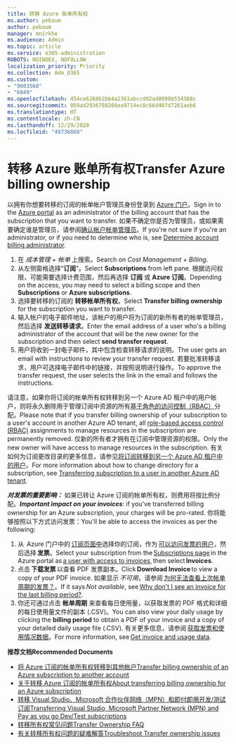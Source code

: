 ```yaml
---
title: 转移 Azure 账单所有权
ms.author: pebaum
author: pebaum
manager: mnirkhe
ms.audience: Admin
ms.topic: article
ms.service: o365-administration
ROBOTS: NOINDEX, NOFOLLOW
localization_priority: Priority
ms.collection: Adm_O365
ms.custom:
- "9003560"
- "6849"
ms.openlocfilehash: 454ce626862bb4a2361abccd92ad0099b534388c
ms.sourcegitcommit: 059ad2936788266ea9714ec8c66d407d7261aeb6
ms.translationtype: HT
ms.contentlocale: zh-CN
ms.lasthandoff: 12/29/2020
ms.locfileid: "49736868"
---
```

# <a name="transfer-azure-billing-ownership"></a><span data-ttu-id="df5c0-102">转移 Azure 账单所有权</span><span class="sxs-lookup"><span data-stu-id="df5c0-102">Transfer Azure billing ownership</span></span>

<span data-ttu-id="df5c0-103">以拥有你想要转移的订阅的帐单帐户管理员身份登录到 [Azure 门户](https://portal.azure.com/)。</span><span class="sxs-lookup"><span data-stu-id="df5c0-103">Sign in to the [Azure portal](https://portal.azure.com/) as an administrator of the billing account that has the subscription that you want to transfer.</span></span> <span data-ttu-id="df5c0-104">如果不确定你是否为管理员，或如果需要确定谁是管理员，请参阅[确认帐户帐单管理员](https://docs.microsoft.com/azure/cost-management-billing/understand/subscription-transfer#whoisaa)。</span><span class="sxs-lookup"><span data-stu-id="df5c0-104">If you're not sure if you're an administrator, or if you need to determine who is, see [Determine account billing administrator](https://docs.microsoft.com/azure/cost-management-billing/understand/subscription-transfer#whoisaa).</span></span>

1. <span data-ttu-id="df5c0-105">在 _成本管理 + 帐单_ 上搜索。</span><span class="sxs-lookup"><span data-stu-id="df5c0-105">Search on _Cost Management + Billing_.</span></span>
1. <span data-ttu-id="df5c0-106">从左侧窗格选择“**订阅**”。</span><span class="sxs-lookup"><span data-stu-id="df5c0-106">Select **Subscriptions** from left pane.</span></span> <span data-ttu-id="df5c0-107">根据访问权限，可能需要选择计费范围，然后再选择 **订阅** 或 **Azure 订阅**。</span><span class="sxs-lookup"><span data-stu-id="df5c0-107">Depending on the access, you may need to select a billing scope and then **Subscriptions** or **Azure subscriptions**.</span></span>
1. <span data-ttu-id="df5c0-108">选择要转移的订阅的 **转移帐单所有权**。</span><span class="sxs-lookup"><span data-stu-id="df5c0-108">Select **Transfer billing ownership** for the subscription you want to transfer.</span></span>
1. <span data-ttu-id="df5c0-109">输入帐户的电子邮件地址，该帐户的用户将为订阅的新所有者的帐单管理员，然后选择 **发送转移请求**。</span><span class="sxs-lookup"><span data-stu-id="df5c0-109">Enter the email address of a user who's a billing administrator of the account that will be the new owner for the subscription and then select **send transfer request**.</span></span>
1. <span data-ttu-id="df5c0-110">用户将收到一封电子邮件，其中包含检查转移请求的说明。</span><span class="sxs-lookup"><span data-stu-id="df5c0-110">The user gets an email with instructions to review your transfer request.</span></span> <span data-ttu-id="df5c0-111">若要批准转移请求，用户可选择电子邮件中的链接，并按照说明进行操作。</span><span class="sxs-lookup"><span data-stu-id="df5c0-111">To approve the transfer request, the user selects the link in the email and follows the instructions.</span></span>

<span data-ttu-id="df5c0-112">请注意，如果你将订阅的帐单所有权转移到另一个 Azure AD 租户中的用户帐户，则将永久删除用于管理订阅中资源的所有[基于角色的访问控制（RBAC）](https://docs.microsoft.com/azure/role-based-access-control/overview?WT.mc_id=Portal-Microsoft_Azure_Support)分配。</span><span class="sxs-lookup"><span data-stu-id="df5c0-112">Please note that if you transfer billing ownership of your subscription to a user's account in another Azure AD tenant, all [role-based access control (RBAC)](https://docs.microsoft.com/azure/role-based-access-control/overview?WT.mc_id=Portal-Microsoft_Azure_Support) assignments to manage resources in the subscription are permanently removed.</span></span> <span data-ttu-id="df5c0-113">仅新的所有者才拥有在订阅中管理资源的权限。</span><span class="sxs-lookup"><span data-stu-id="df5c0-113">Only the new owner will have access to manage resources in the subscription.</span></span> <span data-ttu-id="df5c0-114">有关如何为订阅更改目录的更多信息，请参见[将订阅转移到另一个 Azure AD 租户中的用户](https://docs.microsoft.com/azure/active-directory/managed-identities-azure-resources/known-issues?WT.mc_id=Portal-Microsoft_Azure_Support)。</span><span class="sxs-lookup"><span data-stu-id="df5c0-114">For more information about how to change directory for a subscription, see [Transferring subscription to a user in another Azure AD tenant](https://docs.microsoft.com/azure/active-directory/managed-identities-azure-resources/known-issues?WT.mc_id=Portal-Microsoft_Azure_Support).</span></span>

<span data-ttu-id="df5c0-115">_**对发票的重要影响：**_ 如果已转让 Azure 订阅的帐单所有权，则费用将按比例分配。</span><span class="sxs-lookup"><span data-stu-id="df5c0-115">_**Important impact on your invoices**_: if you've transferred billing ownership for an Azure subscription, your charges will be pro-rated.</span></span> <span data-ttu-id="df5c0-116">你将能够按照以下方式访问发票：</span><span class="sxs-lookup"><span data-stu-id="df5c0-116">You'll be able to access the invoices as per the following:</span></span>  

1. <span data-ttu-id="df5c0-117">从  Azure 门户中的 [订阅页面中](https://portal.azure.com/#blade/Microsoft_Azure_Billing/SubscriptionsBlade)选择你的订阅，作为 [可以访问发票的用户](https://docs.microsoft.com/azure/cost-management-billing/manage/manage-billing-access?WT.mc_id=Portal-Microsoft_Azure_Support)，然后选择 **发票**。</span><span class="sxs-lookup"><span data-stu-id="df5c0-117">Select your subscription from the [Subscriptions page](https://portal.azure.com/#blade/Microsoft_Azure_Billing/SubscriptionsBlade) in the Azure portal as [a user with access to invoices](https://docs.microsoft.com/azure/cost-management-billing/manage/manage-billing-access?WT.mc_id=Portal-Microsoft_Azure_Support), then select **Invoices**.</span></span>
1. <span data-ttu-id="df5c0-118">点击 **下载发票** 以查看 PDF 发票副本。</span><span class="sxs-lookup"><span data-stu-id="df5c0-118">Click **Download Invoice** to view a copy of your PDF invoice.</span></span> <span data-ttu-id="df5c0-119">如果显示 _不可用_，请参阅 [为何无法查看上次帐单周期的发票？](https://docs.microsoft.com/azure/cost-management-billing/manage/download-azure-invoice-daily-usage-date?WT.mc_id=Portal-Microsoft_Azure_Support#noinvoice)。</span><span class="sxs-lookup"><span data-stu-id="df5c0-119">If it says _Not available_, see [Why don't I see an invoice for the last billing period?](https://docs.microsoft.com/azure/cost-management-billing/manage/download-azure-invoice-daily-usage-date?WT.mc_id=Portal-Microsoft_Azure_Support#noinvoice).</span></span>
1. <span data-ttu-id="df5c0-120">你还可通过点击 **帐单周期** 来查看每日使用量，以获取发票的 PDF 格式和详细的每日使用量文件的副本 (.CSV)。</span><span class="sxs-lookup"><span data-stu-id="df5c0-120">You can also view your daily usage by clicking the **billing period** to obtain a PDF of your invoice and a copy of your detailed daily usage file (.CSV).</span></span> <span data-ttu-id="df5c0-121">有关更多信息，请参阅 [获取发票和使用情况数据](https://docs.microsoft.com/azure/cost-management-billing/manage/download-azure-invoice-daily-usage-date?WT.mc_id=Portal-Microsoft_Azure_Support)。</span><span class="sxs-lookup"><span data-stu-id="df5c0-121">For more information, see [Get invoice and usage data](https://docs.microsoft.com/azure/cost-management-billing/manage/download-azure-invoice-daily-usage-date?WT.mc_id=Portal-Microsoft_Azure_Support).</span></span>

<span data-ttu-id="df5c0-122">**推荐文档**</span><span class="sxs-lookup"><span data-stu-id="df5c0-122">**Recommended Documents**</span></span>

- [<span data-ttu-id="df5c0-123">将 Azure 订阅的帐单所有权转移到其他帐户</span><span class="sxs-lookup"><span data-stu-id="df5c0-123">Transfer billing ownership of an Azure subscription to another account</span></span>](https://docs.microsoft.com/azure/cost-management-billing/manage/billing-subscription-transfer)
- [<span data-ttu-id="df5c0-124">关于转移 Azure 订阅的帐单所有权</span><span class="sxs-lookup"><span data-stu-id="df5c0-124">About transferring billing ownership for an Azure subscription</span></span>](https://docs.microsoft.com//azure/cost-management-billing/understand/subscription-transfer)
- [<span data-ttu-id="df5c0-125">转移 Visual Studio、Microsoft 合作伙伴网络（MPN）和即付即用开发/测试订阅</span><span class="sxs-lookup"><span data-stu-id="df5c0-125">Transferring Visual Studio, Microsoft Partner Network (MPN) and Pay as you go Dev/Test subscriptions</span></span>](https://docs.microsoft.com/azure/billing/billing-subscription-transfer?WT.mc_id=Portal-Microsoft_Azure_Support#transferring-visual-studio-microsoft-partner-network-mpn-and-pay-as-you-go-devtest-subscriptions)
- [<span data-ttu-id="df5c0-126">转移所有权常见问题</span><span class="sxs-lookup"><span data-stu-id="df5c0-126">Transfer Ownership FAQ</span></span>](https://docs.microsoft.com/azure/billing/billing-subscription-transfer?WT.mc_id=Portal-Microsoft_Azure_Support#frequently-asked-questions-faq-for-senders)
- [<span data-ttu-id="df5c0-127">有关转移所有权问题的疑难解答</span><span class="sxs-lookup"><span data-stu-id="df5c0-127">Troubleshoot Transfer ownership issues</span></span>](https://docs.microsoft.com/azure/billing/billing-subscription-transfer?WT.mc_id=Portal-Microsoft_Azure_Support#troubleshooting)
